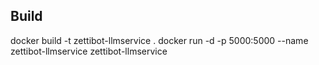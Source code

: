 ## Build
docker build -t zettibot-llmservice .
docker run -d -p 5000:5000 --name zettibot-llmservice zettibot-llmservice